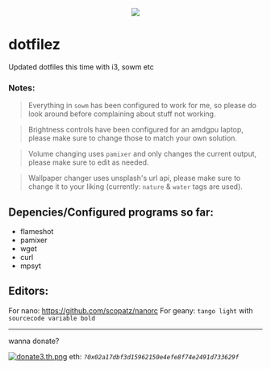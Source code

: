<p align="center"> 
<img src="https://s5.gifyu.com/images/sowm.png" />


# dotfilez
Updated dotfiles this time with i3, sowm etc


### Notes:

> Everything in `sowm` has been configured to work for me, so please do look around before complaining about stuff not working.


> Brightness controls have been configured for an amdgpu laptop, please make sure to change those to match your own solution.


> Volume changing uses `pamixer` and only changes the current output, please make sure to edit as needed.


> Wallpaper changer uses unsplash's url api, please make sure to change it to your liking (currently: `nature` & `water` tags are used).


## Depencies/Configured programs so far:
- flameshot
- pamixer
- wget
- curl
- mpsyt

## Editors:
For nano: https://github.com/scopatz/nanorc
For geany: `tango light` with `sourcecode variable bold`
</p>

------

wanna donate?

[![donate3.th.png](https://s5.gifyu.com/images/donate3.th.png)](https://gifyu.com/image/vI0f)
eth: *`?0x02a17dbf3d15962150e4efe8f74e2491d733629f`*
